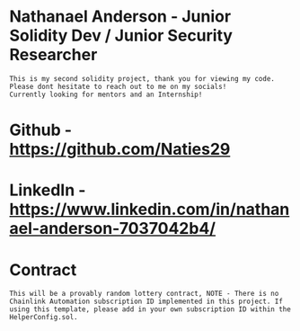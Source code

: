 # Nathanael Anderson - Junior Solidity Dev / Junior Security Researcher 
    This is my second solidity project, thank you for viewing my code. Please dont hesitate to reach out to me on my socials! 
    Currently looking for mentors and an Internship!

# Github - https://github.com/Naties29 

# LinkedIn - https://www.linkedin.com/in/nathanael-anderson-7037042b4/

# Contract
    This will be a provably random lottery contract, NOTE - There is no Chainlink Automation subscription ID implemented in this project. If using this template, please add in your own subscription ID within the HelperConfig.sol. 


